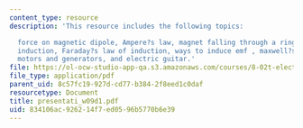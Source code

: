 ```yaml
---
content_type: resource
description: 'This resource includes the following topics:

  force on magnetic dipole, Ampere?s law, magnet falling through a ring, jumping ring,
  induction, Faraday?s law of induction, ways to induce emf , maxwell?s equations,
  motors and generators, and electric guitar.'
file: https://ol-ocw-studio-app-qa.s3.amazonaws.com/courses/8-02t-electricity-and-magnetism-spring-2005/834106ac926214f7ed0596b5770b6e39_presentati_w09d1.pdf
file_type: application/pdf
parent_uid: 8c57fc19-927d-cd77-b384-2f8eed1c0daf
resourcetype: Document
title: presentati_w09d1.pdf
uid: 834106ac-9262-14f7-ed05-96b5770b6e39
---
```

